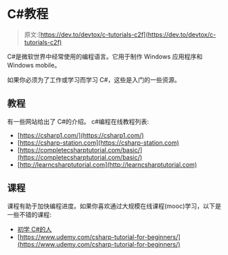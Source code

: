 # C#教程

> 原文:[https://dev.to/devtox/c-tutorials-c2f](https://dev.to/devtox/c-tutorials-c2f)

C#是微软世界中经常使用的编程语言。它用于制作 Windows 应用程序和 Windows mobile。

如果你必须为了工作或学习而学习 C#，这些是入门的一些资源。

## 教程

有一些网站给出了 C#的介绍。
c#编程在线教程列表:

*   [https://csharp1.com/](https://csharp1.com/)
*   [https://csharp-station.com](https://csharp-station.com)
*   [https://completecsharptutorial.com/basic/](https://completecsharptutorial.com/basic/)
*   [http://learncsharptutorial.com](http://learncsharptutorial.com)

## 课程

课程有助于加快编程进度。如果你喜欢通过大规模在线课程(mooc)学习，以下是一些不错的课程:

*   [初学 C#的人](https://skl.sh/2ujNpe9)
*   [https://www.udemy.com/csharp-tutorial-for-beginners/](https://www.udemy.com/csharp-tutorial-for-beginners/)